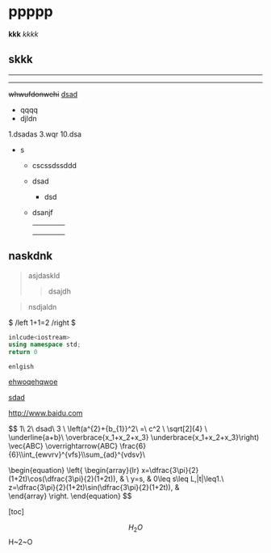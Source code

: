 #   ppppp
**kkk**
_kkkk_
## skkk
***
---
~~whwufdonwehi~~
<u>dsad</u>

* qqqq
* djldn

1.dsadas
3.wqr
10.dsa

+ s
	+ cscssdssddd
	
	+ dsad
		
		+ dsd
		
	+ dsanjf 
	
	  |      |      |      |      |
	  | ---- | ---- | ---- | ---- |
	  |      |      |      |      |
	  |      |      |      |      |
	  |      |      |      |      |
	

## naskdnk
> asjdaskld
>
> > dsajdh

> nsdjaldn

$ /left 1+1=2 /right $

```c++
inlcude<iostream>
using namespace std;
return 0
```
`enlgish`

[ehwoqehqwoe](##skkk)

[sdad](baidu.com)

<http://www.baidu.com>

$$
1\\
2\ dsad\\
3
\\
\left(a^{2}+{b_{1}}^2\ =\ c^2
\\
\sqrt[2]{4}
\\
\underline{a+b}\\
\overbrace{x_1+x_2+x_3}
\underbrace{x_1+x_2+x_3}\right)
\vec{ABC}
\overrightarrow{ABC}
\frac{6}{6}\\\int_{ewvrv}^{vfs}\\\sum_{ad}^{vdsv}\\

\begin{equation}
\left\{
             \begin{array}{lr}
             x=\dfrac{3\pi}{2}(1+2t)\cos(\dfrac{3\pi}{2}(1+2t)), &  \\
             y=s, & 0\leq s\leq L,|t|\leq1.\\
             z=\dfrac{3\pi}{2}(1+2t)\sin(\dfrac{3\pi}{2}(1+2t)), &  
             \end{array}
\right.
\end{equation}
$$

[toc]

$$
H_2O
$$
H~2~O